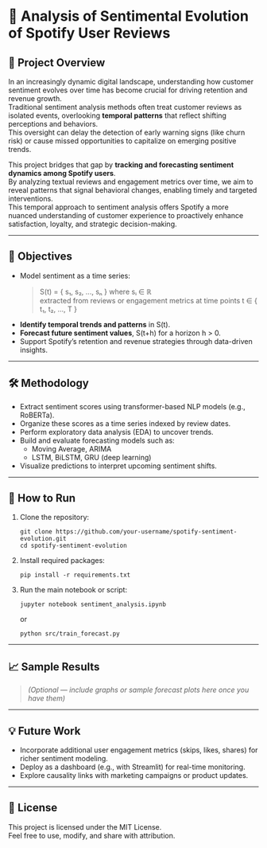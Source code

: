 # 🎵 Analysis of Sentimental Evolution of Spotify User Reviews

## 📌 Project Overview
In an increasingly dynamic digital landscape, understanding how customer sentiment evolves over time has become crucial for driving retention and revenue growth.  
Traditional sentiment analysis methods often treat customer reviews as isolated events, overlooking **temporal patterns** that reflect shifting perceptions and behaviors.  
This oversight can delay the detection of early warning signs (like churn risk) or cause missed opportunities to capitalize on emerging positive trends.

This project bridges that gap by **tracking and forecasting sentiment dynamics among Spotify users**.  
By analyzing textual reviews and engagement metrics over time, we aim to reveal patterns that signal behavioral changes, enabling timely and targeted interventions.  
This temporal approach to sentiment analysis offers Spotify a more nuanced understanding of customer experience to proactively enhance satisfaction, loyalty, and strategic decision-making.

---

## 🎯 Objectives
- Model sentiment as a time series:  
  > S(t) = { s₁, s₂, ..., sₙ } where sᵢ ∈ ℝ  
  > extracted from reviews or engagement metrics at time points t ∈ { t₁, t₂, ..., T }
- **Identify temporal trends and patterns** in S(t).
- **Forecast future sentiment values**, S(t+h) for a horizon h > 0.
- Support Spotify’s retention and revenue strategies through data-driven insights.

---

## 🛠️ Methodology
- Extract sentiment scores using transformer-based NLP models (e.g., RoBERTa).
- Organize these scores as a time series indexed by review dates.
- Perform exploratory data analysis (EDA) to uncover trends.
- Build and evaluate forecasting models such as:
  - Moving Average, ARIMA
  - LSTM, BiLSTM, GRU (deep learning)
- Visualize predictions to interpret upcoming sentiment shifts.

---

## 🚀 How to Run
1. Clone the repository:
    ```
    git clone https://github.com/your-username/spotify-sentiment-evolution.git
    cd spotify-sentiment-evolution
    ```

2. Install required packages:
    ```
    pip install -r requirements.txt
    ```

3. Run the main notebook or script:
    ```
    jupyter notebook sentiment_analysis.ipynb
    ```
    or
    ```
    python src/train_forecast.py
    ```

---

## 📈 Sample Results
> *(Optional — include graphs or sample forecast plots here once you have them)*

---

## 💡 Future Work
- Incorporate additional user engagement metrics (skips, likes, shares) for richer sentiment modeling.
- Deploy as a dashboard (e.g., with Streamlit) for real-time monitoring.
- Explore causality links with marketing campaigns or product updates.

---

## 📄 License
This project is licensed under the MIT License.  
Feel free to use, modify, and share with attribution.

